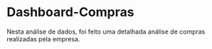 # Dashboard-Compras
Nesta análise de dados, foi feito uma detalhada análise de compras realizadas pela empresa.

